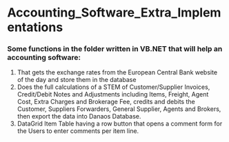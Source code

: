 # Accounting_Software_Extra_Implementations

### Some functions in the folder written in VB.NET that will help an accounting software:
 1) That gets the exchange rates from the European Central Bank website of the day and store them in the database
 2) Does the full calculations of a STEM of Customer/Supplier Invoices, Credit/Debit Notes and Adjustments including Items, Freight, Agent Cost, Extra Charges and Brokerage Fee, credits and debits the Customer, Suppliers Forwarders, General Supplier, Agents and Brokers, then export the data into Danaos Database.
 3) DataGrid Item Table having a row button that opens a comment form for the Users to enter comments per item line.
